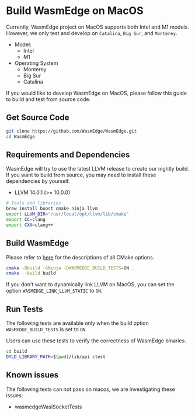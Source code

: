 # Build WasmEdge on MacOS

Currently, WasmEdge project on MacOS supports both Intel and M1 models. However, we only test and develop on `Catalina`, `Big Sur`, and `Monterey`.

* Model:
  * Intel
  * M1
* Operating System
  * Monterey
  * Big Sur
  * Catalina

If you would like to develop WasmEdge on MacOS, please follow this guide to build and test from source code.

## Get Source Code

```bash
git clone https://github.com/WasmEdge/WasmEdge.git
cd WasmEdge
```

## Requirements and Dependencies

WasmEdge will try to use the latest LLVM release to create our nightly build.
If you want to build from source, you may need to install these dependencies by yourself.

* LLVM 14.0.1 (>= 10.0.0)

```bash
# Tools and libraries
brew install boost cmake ninja llvm
export LLVM_DIR="/usr/local/opt/llvm/lib/cmake"
export CC=clang
export CXX=clang++
```

## Build WasmEdge

Please refer to [here](../build_from_src.md#cmake-building-options) for the descriptions of all CMake options.

```bash
cmake -Bbuild -GNinja -DWASMEDGE_BUILD_TESTS=ON .
cmake --build build
```

If you don't want to dynamically link LLVM on MacOS, you can set the option `WASMEDGE_LINK_LLVM_STATIC` to `ON`.

## Run Tests

The following tests are available only when the build option `WASMEDGE_BUILD_TESTS` is set to `ON`.

Users can use these tests to verify the correctness of WasmEdge binaries.

```bash
cd build
DYLD_LIBRARY_PATH=$(pwd)/lib/api ctest
```

## Known issues

The following tests can not pass on macos, we are investigating these issues:

* wasmedgeWasiSocketTests
